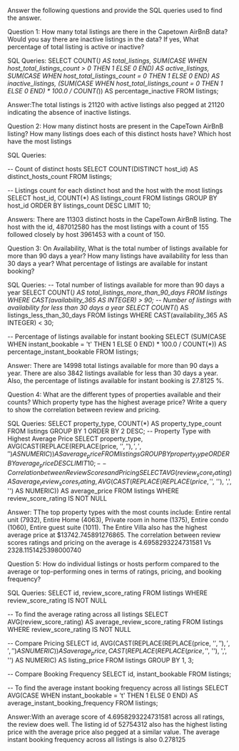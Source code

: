 Answer the following questions and provide the SQL queries used to find the answer.

Question 1: How many total listings are there in the Capetown AirBnB data? Would you say there are inactive listings in the data? If yes, What percentage of total listing is active or inactive?

SQL Queries:
SELECT
    COUNT(*) AS total_listings,
    SUM(CASE WHEN host_total_listings_count > 0 THEN 1 ELSE 0 END) AS active_listings,
    SUM(CASE WHEN host_total_listings_count = 0 THEN 1 ELSE 0 END) AS inactive_listings,
    (SUM(CASE WHEN host_total_listings_count = 0 THEN 1 ELSE 0 END) * 100.0 / COUNT(*)) AS percentage_inactive
FROM listings;

 Answer:The total listings is 21120 with active listings also pegged at 21120 indicating the absence of inactive listings.

Question 2: How many distinct hosts are present in the CapeTown AirBnB listing? How many listings does each of this distinct hosts have? Which host have the most listings

SQL Queries:

-- Count of distinct hosts
SELECT
    COUNT(DISTINCT host_id) AS distinct_hosts_count
FROM listings;

-- Listings count for each distinct host and the host with the most listings
SELECT
    host_id,
    COUNT(*) AS listings_count
FROM listings
GROUP BY host_id
ORDER BY listings_count DESC
LIMIT 10;


Answers: There are 11303 distinct hosts in the CapeTown AirBnB listing. The host with the id, 487012580 has the most listings with a count of 155 followed closely by host 3961453 with a count of 150. 



Question 3: On Availability, What is the total number of listings available for more than 90 days a year? How many listings have availability for less than 30 days a year? What percentage of listings are available for instant booking?

SQL Queries:
-- Total number of listings available for more than 90 days a year
SELECT
    COUNT(*) AS total_listings_more_than_90_days
FROM listings
WHERE CAST(availability_365 AS INTEGER) > 90;
-- Number of listings with availability for less than 30 days a year
SELECT
    COUNT(*) AS listings_less_than_30_days
FROM listings
WHERE CAST(availability_365 AS INTEGER) < 30;

-- Percentage of listings available for instant booking
SELECT
    (SUM(CASE WHEN instant_bookable = 't' THEN 1 ELSE 0 END) * 100.0 / COUNT(*)) AS percentage_instant_bookable
FROM listings;

Answer: There are 14998 total listings available for more than 90 days a year. There are also 3842 listings available for less than 30 days a year. Also, the percentage of listings available for instant booking is 27.8125 %.




Question 4: What are the different types of properties available and their counts? Which property type has the highest average price? Write a query to show the correlation between review and pricing.

SQL Queries:
SELECT 
property_type,
	COUNT(*) AS property_type_count
FROM listings
GROUP BY 1
ORDER BY 2 DESC;
-- Property Type with Highest Average Price
SELECT
    property_type,
    AVG(CAST(REPLACE(REPLACE(price, '$', ''), ',', '') AS NUMERIC)) AS average_price
FROM listings
GROUP BY property_type
ORDER BY average_price DESC
LIMIT 10;
-- Correlation between Review Scores and Pricing
SELECT
	AVG(review_score_rating) AS average_review_scores_rating,
	AVG(CAST(REPLACE(REPLACE(price, '$', ''), ',', '') AS NUMERIC)) AS average_price
FROM listings
WHERE review_score_rating IS NOT NULL


Answer: TThe top property types with the most counts include: Entire rental unit (7932), Entire Home (4063), Private room in home (1375), Entire condo (1060), Entire guest suite (1011). The Entire Villa also has the highest average price at $13742.745891276865. The correlation between review scores ratings and pricing on the average is 4.6958293224731581 Vs 2328.1151425398000740




Question 5: How do individual listings or hosts perform compared to the average or top-performing ones in terms of ratings, pricing, and booking frequency?

SQL Queries:
SELECT 
	id,
	review_score_rating
FROM listings
WHERE review_score_rating IS NOT NULL

-- To find the average rating across all listings
SELECT
	AVG(review_score_rating) AS average_review_score_rating
FROM listings
WHERE review_score_rating IS NOT NULL

-- Compare Pricing
SELECT
    id,
	AVG(CAST(REPLACE(REPLACE(price, '$', ''), ',', '') AS NUMERIC)) AS average_price,
    CAST(REPLACE(REPLACE(price, '$', ''), ',', '') AS NUMERIC) AS listing_price
FROM listings
GROUP BY 1, 3;

-- Compare Booking Frequency
SELECT
    id,
    instant_bookable
FROM listings;

-- To find the average instant booking frequency across all listings
SELECT
    AVG(CASE WHEN instant_bookable = 't' THEN 1 ELSE 0 END) AS average_instant_booking_frequency
FROM listings;



Answer:With an average score of 4.6958293224731581 across all ratings, the review does well. The listing id of 52754312 also has the highest listing price with the average price also pegged at a similar value. The average instant booking frequency across all listings is also 0.278125



